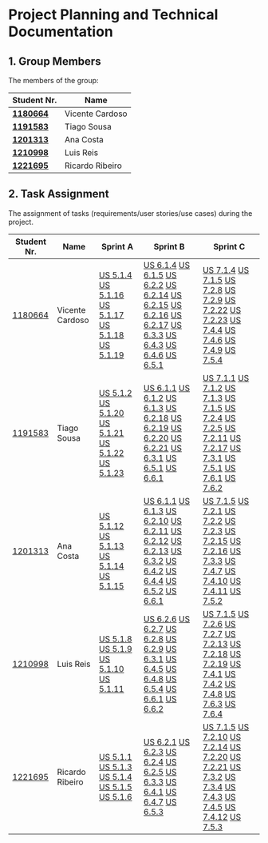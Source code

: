 # Project Planning and Technical Documentation

## 1. Group Members

The members of the group:

| Student Nr.                                     | Name            |
| ----------------------------------------------- | --------------- |
| **[1180664](team%20members/1180664/readme.md)** | Vicente Cardoso |
| **[1191583](team%20members/1191583/readme.md)** | Tiago Sousa     |
| **[1201313](team%20members/1201313/readme.md)** | Ana Costa       |
| **[1210998](team%20members/1210998/readme.md)** | Luis Reis       |
| **[1221695](team%20members/1221695/readme.md)** | Ricardo Ribeiro |

## 2. Task Assignment

The assignment of tasks (requirements/user stories/use cases) during the project.

| Student Nr.                                 | Name            | Sprint A                                                                                                                                                                                                                  | Sprint B | Sprint C |
| ------------------------------------------- | --------------- | ------------------------------------------------------------------------------------------------------------------------------------------------------------------------------------------------------------------------- | -------- | -------- |
| [1180664](team%20members/1180664/readme.md) | Vicente Cardoso | [US 5.1.4](sprint%20A/US%205.1.4/readme.md) [US 5.1.16](sprint%20A/US%205.1.16/readme.md) [US 5.1.17](sprint%20A/US%205.1.17/readme.md) [US 5.1.18](sprint%20A/US%205.1.18/readme.md) [US 5.1.19](sprint%20A/US%205.1.19/readme.md) | [US 6.1.4](sprint%20B/US%206.1.4/readme.md)  [US 6.1.5](sprint%20B/US%206.1.5/readme.md) [US 6.2.2](sprint%20B/US%206.2.2/readme.md) [US 6.2.14](sprint%20B/US%206.2.14/readme.md) [US 6.2.15](sprint%20B/US%206.2.15/readme.md) [US 6.2.16](sprint%20B/US%206.2.16/readme.md) [US 6.2.17](sprint%20B/US%206.2.17/readme.md)  [US 6.3.3](sprint%20B/US%206.3.3/readme.md)  [US 6.4.3](sprint%20B/US%206.4.3/readme.md)   [US 6.4.6](sprint%20B/US%206.4.6/readme.md) [US 6.5.1](sprint%20B/US%206.5.1/readme.md)| [US 7.1.4](sprint%20C/US%207.1.4/readme.md) [US 7.1.5](sprint%20C/US%207.1.5/readme.md) [US 7.2.8](sprint%20C/US%207.2.8/readme.md) [US 7.2.9](sprint%20C/US%207.2.9/readme.md) [US 7.2.22](sprint%20C/US%207.2.22/readme.md) [US 7.2.23](sprint%20C/US%207.2.23/readme.md) [US 7.4.4](sprint%20C/US%207.4.4/readme.md) [US 7.4.6](sprint%20C/US%207.4.6/readme.md) [US 7.4.9](sprint%20C/US%207.4.9/readme.md) [US 7.5.4](sprint%20C/US%207.5.4/readme.md)  |
| [1191583](team%20members/1191583/readme.md) | Tiago Sousa     | [US 5.1.2](sprint%20A/US%205.1.2/readme.md) [US 5.1.20](sprint%20A/US%205.1.20/readme.md) [US 5.1.21](sprint%20A/US%205.1.21/readme.md) [US 5.1.22](sprint%20A/US%205.1.22/readme.md) [US 5.1.23](sprint%20A/US%205.1.23/readme.md) |[US 6.1.1](sprint%20B/US%206.1.1/readme.md) [US 6.1.2](sprint%20B/US%206.1.2/readme.md)  [US 6.1.3](sprint%20B/US%206.1.3/readme.md) [US 6.2.18](sprint%20B/US%206.2.18/readme.md) [US 6.2.19](sprint%20B/US%206.2.19/readme.md) [US 6.2.20](sprint%20B/US%206.2.20/readme.md) [US 6.2.21](sprint%20B/US%206.2.21/readme.md)  [US 6.3.1](sprint%20B/US%206.3.1/readme.md)   [US 6.5.1](sprint%20B/US%206.5.1/readme.md) [US 6.6.1](sprint%20B/US%206.6.1/readme.md) |  [US 7.1.1](sprint%20C/US%207.1.1/readme.md) [US 7.1.2](sprint%20C/US%207.1.2/readme.md) [US 7.1.3](sprint%20C/US%207.1.3/readme.md) [US 7.1.5](sprint%20C/US%207.1.5/readme.md) [US 7.2.4](sprint%20C/US%207.2.4/readme.md) [US 7.2.5](sprint%20C/US%207.2.5/readme.md) [US 7.2.11](sprint%20C/US%207.2.11/readme.md) [US 7.2.17](sprint%20C/US%207.2.17/readme.md) [US 7.3.1](sprint%20C/US%207.3.1/readme.md) [US 7.5.1](sprint%20C/US%207.5.1/readme.md) [US 7.6.1](sprint%20C/US%207.6.1/readme.md) [US 7.6.2](sprint%20C/US%207.6.2/readme.md) |
| [1201313](team%20members/1201313/readme.md) | Ana Costa       | [US 5.1.12](sprint%20A/US%205.1.12/readme.md) [US 5.1.13](sprint%20A/US%205.1.13/readme.md) [US 5.1.14](sprint%20A/US%205.1.14/readme.md) [US 5.1.15](sprint%20A/US%205.1.15/readme.md)  | [US 6.1.1](sprint%20B/US%206.1.1/readme.md) [US 6.1.3](sprint%20B/US%206.1.3/readme.md) [US 6.2.10](sprint%20B/US%206.2.10/readme.md) [US 6.2.11](sprint%20B/US%206.2.11/readme.md) [US 6.2.12](sprint%20B/US%206.2.12/readme.md) [US 6.2.13](sprint%20B/US%206.2.13/readme.md)   [US 6.3.2](sprint%20B/US%206.3.2/readme.md) [US 6.4.2](sprint%20B/US%206.4.2/readme.md) [US 6.4.4](sprint%20B/US%206.4.4/readme.md)    [US 6.5.2](sprint%20B/US%206.5.2/readme.md) [US 6.6.1](sprint%20B/US%206.6.1/readme.md)| [US 7.1.5](sprint%20C/US%207.1.5/readme.md) [US 7.2.1](sprint%20C/US%207.2.1/readme.md) [US 7.2.2](sprint%20C/US%207.2.2/readme.md) [US 7.2.3](sprint%20C/US%207.2.3/readme.md) [US 7.2.15](sprint%20C/US%207.2.15/readme.md) [US 7.2.16](sprint%20C/US%207.2.16/readme.md) [US 7.3.3](sprint%20C/US%207.3.3/readme.md) [US 7.4.7](sprint%20C/US%207.4.7/readme.md) [US 7.4.10](sprint%20C/US%207.4.10/readme.md) [US 7.4.11](sprint%20C/US%207.4.11/readme.md) [US 7.5.2](sprint%20C/US%207.5.2/readme.md) |
| [1210998](team%20members/1210998/readme.md) | Luis Reis       | [US 5.1.8](sprint%20A/US%205.1.8/readme.md) [US 5.1.9](sprint%20A/US%205.1.9/readme.md) [US 5.1.10](sprint%20A/US%205.1.10/readme.md) [US 5.1.11](sprint%20A/US%205.1.11/readme.md) |  [US 6.2.6](sprint%20B/US%206.2.6/readme.md)   [US 6.2.7](sprint%20B/US%206.2.7/readme.md) [US 6.2.8](sprint%20B/US%206.2.8/readme.md) [US 6.2.9](sprint%20B/US%206.2.9/readme.md)  [US 6.3.1](sprint%20B/US%206.3.1/readme.md) [US 6.4.5](sprint%20B/US%206.4.5/readme.md)  [US 6.4.8](sprint%20B/US%206.4.8/readme.md) [US 6.5.4](sprint%20B/US%206.5.4/readme.md) [US 6.6.1](sprint%20B/US%206.6.1/readme.md) [US 6.6.2](sprint%20B/US%206.6.2/readme.md)| [US 7.1.5](sprint%20C/US%207.1.5/readme.md) [US 7.2.6](sprint%20C/US%207.2.6/readme.md) [US 7.2.7](sprint%20C/US%207.2.7/readme.md) [US 7.2.13](sprint%20C/US%207.2.13/readme.md)  [US 7.2.18](sprint%20C/US%207.2.18/readme.md) [US 7.2.19](sprint%20C/US%207.2.19/readme.md) [US 7.4.1](sprint%20C/US%207.4.1/readme.md) [US 7.4.2](sprint%20C/US%207.4.2/readme.md) [US 7.4.8](sprint%20C/US%207.4.8/readme.md) [US 7.6.3](sprint%20C/US%207.6.3/readme.md) [US 7.6.4](sprint%20C/US%207.6.4/readme.md) |
| [1221695](team%20members/1221695/readme.md) | Ricardo Ribeiro | [US 5.1.1](sprint%20A/US%205.1.1/readme.md) [US 5.1.3](sprint%20A/US%205.1.3/readme.md) [US 5.1.4](sprint%20A/US%205.1.4/readme.md) [US 5.1.5](sprint%20A/US%205.1.5/readme.md) [US 5.1.6](sprint%20A/US%205.1.6/readme.md)         |  [US 6.2.1](sprint%20B/US%206.2.1/readme.md) [US 6.2.3](sprint%20B/US%206.2.3/readme.md) [US 6.2.4](sprint%20B/US%206.2.4/readme.md) [US 6.2.5](sprint%20B/US%206.2.5/readme.md)  [US 6.3.3](sprint%20B/US%206.3.3/readme.md) [US 6.4.1](sprint%20B/US%206.4.1/readme.md)  [US 6.4.7](sprint%20B/US%206.4.7/readme.md)  [US 6.5.3](sprint%20B/US%206.5.3/readme.md) | [US 7.1.5](sprint%20C/US%207.1.5/readme.md) [US 7.2.10](sprint%20C/US%207.2.10/readme.md) [US 7.2.14](sprint%20C/US%207.2.14/readme.md) [US 7.2.20](sprint%20C/US%207.2.20/readme.md) [US 7.2.21](sprint%20C/US%207.2.21/readme.md) [US 7.3.2](sprint%20C/US%207.3.2/readme.md) [US 7.3.4](sprint%20C/US%207.3.4/readme.md) [US 7.4.3](sprint%20C/US%207.4.3/readme.md) [US 7.4.5](sprint%20C/US%207.4.5/readme.md) [US 7.4.12](sprint%20C/US%207.4.12/readme.md) [US 7.5.3](sprint%20C/US%207.5.3/readme.md)|

